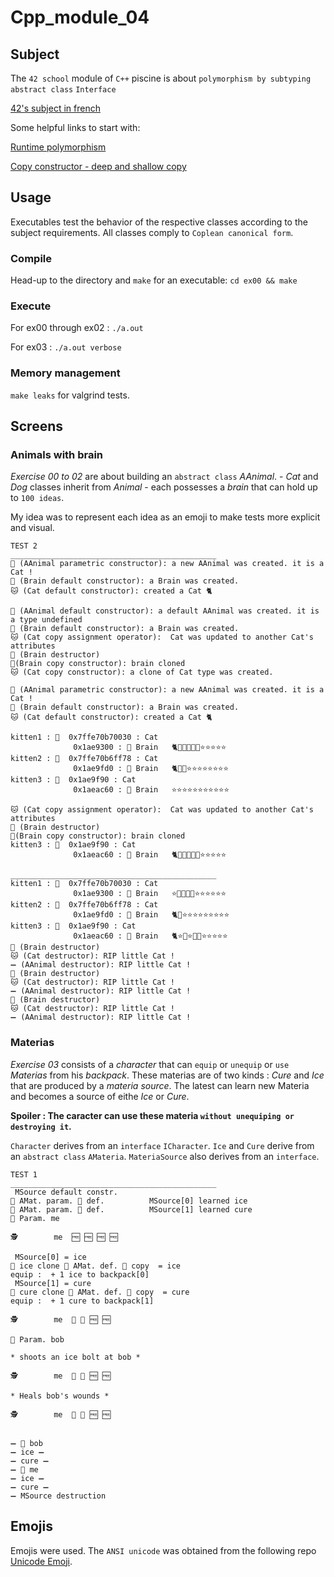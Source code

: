 # Cpp_module_04

## Subject

The `42 school` module of `C++` piscine is about
`polymorphism by subtyping` `abstract class` `Interface`

[42's subject in french](./cpp_04_subject.pdf)

Some helpful links to start with:

[Runtime polymorphism](https://www.geeksforgeeks.org/virtual-function-cpp/)

[Copy constructor - deep and shallow copy](https://www.javatpoint.com/cpp-copy-constructor)

## Usage

Executables test the behavior of the respective classes according to the subject requirements. All classes comply to `Coplean canonical form`.

### Compile

Head-up to the directory and `make` for an executable:
```cd ex00 && make```

### Execute

For ex00 through ex02 :
```./a.out```

For ex03 :
```./a.out verbose```

### Memory management

```make leaks``` for valgrind tests.

## Screens

### Animals with brain

*Exercise 00 to 02* are about building an `abstract class` *AAnimal*.
    - *Cat* and *Dog* classes inherit from *Animal*
    - each possesses a *brain* that can hold up to `100 ideas`.

My idea was to represent each idea as an emoji to make tests more explicit and visual.

```ex02
TEST 2
______________________________________________
🔧 (AAnimal parametric constructor): a new AAnimal was created. it is a Cat ! 
💭 (Brain default constructor): a Brain was created. 
🐱 (Cat default constructor): created a Cat 🐈

🔧 (AAnimal default constructor): a default AAnimal was created. it is a type undefined
💭 (Brain default constructor): a Brain was created. 
🐱 (Cat copy assignment operator):  Cat was updated to another Cat's attributes
💭 (Brain destructor)
💭(Brain copy constructor): brain cloned 
🐱 (Cat copy constructor): a clone of Cat type was created.

🔧 (AAnimal parametric constructor): a new AAnimal was created. it is a Cat ! 
💭 (Brain default constructor): a Brain was created. 
🐱 (Cat default constructor): created a Cat 🐈

kitten1 : 📖  0x7ffe70b70030 : Cat
              0x1ae9300 : 💭 Brain   🐈🐀🔧💥🍴🍖⭐⭐⭐⭐⭐
kitten2 : 📖  0x7ffe70b6ff78 : Cat
              0x1ae9fd0 : 💭 Brain   🐈🐀🔧⭐⭐⭐⭐⭐⭐⭐⭐
kitten3 : 📖  0x1ae9f90 : Cat
              0x1aeac60 : 💭 Brain   ⭐⭐⭐⭐⭐⭐⭐⭐⭐⭐⭐

🐱 (Cat copy assignment operator):  Cat was updated to another Cat's attributes
💭 (Brain destructor)
💭(Brain copy constructor): brain cloned 
kitten3 : 📖  0x1ae9f90 : Cat
              0x1aeac60 : 💭 Brain   🐈🐀🔧💥🍴🍖⭐⭐⭐⭐⭐

______________________________________________
kitten1 : 📖  0x7ffe70b70030 : Cat
              0x1ae9300 : 💭 Brain   ⭐🐀🔧💥🍴⭐⭐⭐⭐⭐⭐
kitten2 : 📖  0x7ffe70b6ff78 : Cat
              0x1ae9fd0 : 💭 Brain   🐈🐀⭐⭐⭐⭐⭐⭐⭐⭐⭐
kitten3 : 📖  0x1ae9f90 : Cat
              0x1aeac60 : 💭 Brain   🐈⭐🔧⭐🍴🍖⭐⭐⭐⭐⭐
💭 (Brain destructor)
🐱 (Cat destructor): RIP little Cat ! 
➖ (AAnimal destructor): RIP little Cat ! 
💭 (Brain destructor)
🐱 (Cat destructor): RIP little Cat ! 
➖ (AAnimal destructor): RIP little Cat ! 
💭 (Brain destructor)
🐱 (Cat destructor): RIP little Cat ! 
➖ (AAnimal destructor): RIP little Cat ! 

```

### Materias

*Exercise 03* consists of a *character* that can `equip` or `unequip` or `use` *Materias* from his *backpack*. These materias are of two kinds : *Cure* and *Ice* that are produced by a *materia source*. The latest can learn new Materia and becomes a source of eithe *Ice* or *Cure*.

**Spoiler : The caracter can use these materia `without unequiping or destroying it`.**

`Character` derives from an `interface` `ICharacter`.
`Ice` and `Cure` derive from an `abstract class` `AMateria`.
`MateriaSource` also derives from an `interface`. 


```ex03
TEST 1
______________________________________________
 MSource default constr. 
🔧 AMat. param. 💠 def.          MSource[0] learned ice
🔧 AMat. param. 💖 def.          MSource[1] learned cure
🙅 Param. me

🕵        me  🆓 🆓 🆓 🆓 

 MSource[0] = ice 
💠 ice clone 🔧 AMat. def. 💠 copy  = ice 
equip :  + 1 ice to backpack[0]
 MSource[1] = cure 
💖 cure clone 🔧 AMat. def. 💖 copy  = cure 
equip :  + 1 cure to backpack[1]

🕵        me  💠 💖 🆓 🆓 

🙅 Param. bob

* shoots an ice bolt at bob *

🕵        me  💠 💖 🆓 🆓 

* Heals bob's wounds *

🕵        me  💠 💖 🆓 🆓 


➖ 🙅 bob
➖ ice ➖
➖ cure ➖
➖ 🙅 me
➖ ice ➖
➖ cure ➖
➖ MSource destruction

```

## Emojis

Emojis were used. The `ANSI unicode` was obtained from the following repo [Unicode Emoji](https://github.com/99x/emojicpp).
